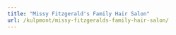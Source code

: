 ```yaml
---
title: "Missy Fitzgerald's Family Hair Salon"
url: /kulpmont/missy-fitzgeralds-family-hair-salon/
---
```

